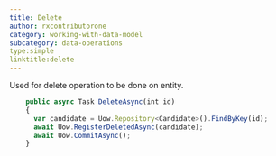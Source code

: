 ```yaml
---
title: Delete
author: rxcontributorone
category: working-with-data-model
subcategory: data-operations
type:simple
linktitle:delete 
---
```


Used for delete operation to be done on entity.

```js
    public async Task DeleteAsync(int id)
    {
      var candidate = Uow.Repository<Candidate>().FindByKey(id);
      await Uow.RegisterDeletedAsync(candidate);
      await Uow.CommitAsync();
    }
```    